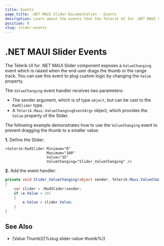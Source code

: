 ```yaml
---
title: Events
page_title: .NET MAUI Slider Documentation - Events
description: Learn about the events that the Telerik UI for .NET MAUI Slider control exposes and find out how to use them.
position: 9
slug: slider-events
---
```


# .NET MAUI Slider Events

The Telerik UI for .NET MAUI Slider component exposes a `ValueChanging` event which is raised when the end user drags the thumb or the range track. You can use this event to plug custom logic by changing the `Value` property.

The `ValueChanging` event handler receives two parameters:

* The sender argument, which is of type `object`, but can be cast to the `RadSlider` type.
* A `Telerik.Maui.ValueChangingEventArgs` object, which provides the `Value` property of the Slider.

The following example demonstrates how to use the `ValueChanging` event to prevent dragging the thumb to a smaller value:

**1.** Define the Slider:

```XAML
<telerik:RadSlider Minimum="0"
                   Maximum="100"
                   Value="35"
                   ValueChanging="Slider_ValueChanging" />
```

**2.** Add the event handler:

```C#
private void Slider_ValueChanging(object sender, Telerik.Maui.ValueChangingEventArgs e)
{
    var slider = (RadSlider)sender;
    if (e.Value < 20)
    {
        e.Value = slider.Value;
    }
}
```

## See Also

- [Value Thumb]({%slug slider-value-thumb%})